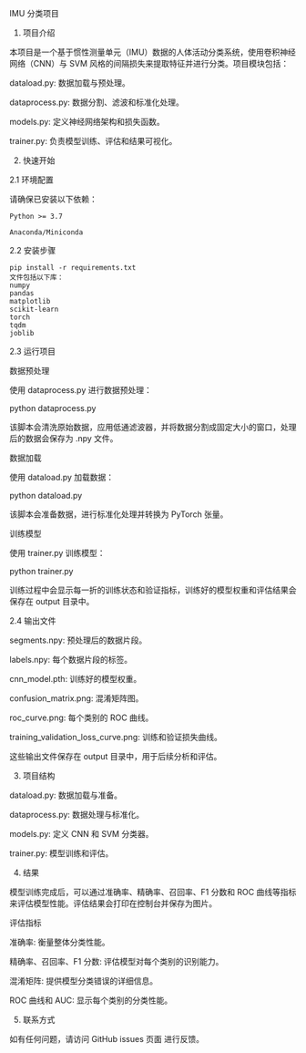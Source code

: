 IMU 分类项目

1. 项目介绍

本项目是一个基于惯性测量单元（IMU）数据的人体活动分类系统，使用卷积神经网络（CNN）与 SVM 风格的间隔损失来提取特征并进行分类。项目模块包括：

dataload.py: 数据加载与预处理。

dataprocess.py: 数据分割、滤波和标准化处理。

models.py: 定义神经网络架构和损失函数。

trainer.py: 负责模型训练、评估和结果可视化。



2. 快速开始

2.1 环境配置

请确保已安装以下依赖：
```
Python >= 3.7

Anaconda/Miniconda
```

2.2 安装步骤

```
pip install -r requirements.txt
文件包括以下库：
numpy
pandas
matplotlib
scikit-learn
torch
tqdm
joblib

```

2.3 运行项目

数据预处理

使用 dataprocess.py 进行数据预处理：

python dataprocess.py

该脚本会清洗原始数据，应用低通滤波器，并将数据分割成固定大小的窗口，处理后的数据会保存为 .npy 文件。

数据加载

使用 dataload.py 加载数据：

python dataload.py

该脚本会准备数据，进行标准化处理并转换为 PyTorch 张量。

训练模型

使用 trainer.py 训练模型：

python trainer.py

训练过程中会显示每一折的训练状态和验证指标，训练好的模型权重和评估结果会保存在 output 目录中。

2.4 输出文件

segments.npy: 预处理后的数据片段。

labels.npy: 每个数据片段的标签。

cnn_model.pth: 训练好的模型权重。

confusion_matrix.png: 混淆矩阵图。

roc_curve.png: 每个类别的 ROC 曲线。

training_validation_loss_curve.png: 训练和验证损失曲线。

这些输出文件保存在 output 目录中，用于后续分析和评估。

3. 项目结构

dataload.py: 数据加载与准备。

dataprocess.py: 数据处理与标准化。

models.py: 定义 CNN 和 SVM 分类器。

trainer.py: 模型训练和评估。

4. 结果

模型训练完成后，可以通过准确率、精确率、召回率、F1 分数和 ROC 曲线等指标来评估模型性能。评估结果会打印在控制台并保存为图片。

评估指标

准确率: 衡量整体分类性能。

精确率、召回率、F1 分数: 评估模型对每个类别的识别能力。

混淆矩阵: 提供模型分类错误的详细信息。

ROC 曲线和 AUC: 显示每个类别的分类性能。

5. 联系方式

如有任何问题，请访问 GitHub issues 页面 进行反馈。

